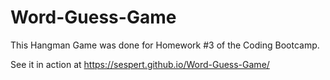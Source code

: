 # Word-Guess-Game

This Hangman Game was done for Homework #3 of the Coding Bootcamp.

See it in action at  https://sespert.github.io/Word-Guess-Game/
